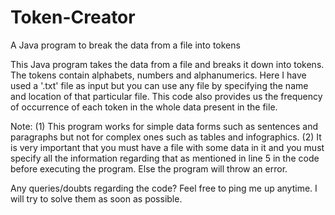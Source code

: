 # Token-Creator
A Java program to break the data from a file into tokens

This Java program takes the data from a file and breaks it down into tokens. The tokens contain alphabets, numbers and alphanumerics.
Here I have used a '.txt' file as input but you can use any file by specifying the name and location of that particular file.
This code also provides us the frequency of occurrence of each token in the whole data present in the file.

Note: 
(1) This program works for simple data forms such as sentences and paragraphs but not for complex ones such as tables and infographics.
(2) It is very important that you must have a file with some data in it and you must specify all the information regarding that as mentioned in line 5 in the code before executing the program. Else the program will throw an error.

Any queries/doubts regarding the code?
Feel free to ping me up anytime. I will try to solve them as soon as possible.
